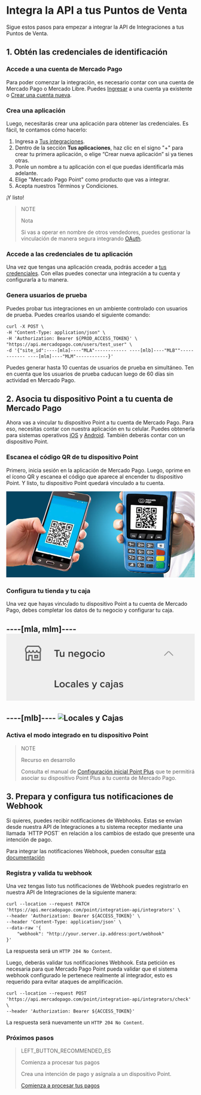 # Integra la API a tus Puntos de Venta

Sigue estos pasos para empezar a integrar la API de Integraciones a tus Puntos de Venta.

## 1. Obtén las credenciales de identificación

### Accede a una cuenta de Mercado Pago

Para poder comenzar la integración, es necesario contar con una cuenta de Mercado Pago o Mercado Libre.
Puedes [Ingresar](https://www.mercadolibre.com/jms/[FAKER][GLOBALIZE][SITE_ID]/lgz/login?platform_id=mp&go=https://www.mercadopago[FAKER][URL][DOMAIN]/developers/es/guides/in-person-payments/qr-code/pre-requisites)
a una cuenta ya existente o [Crear una cuenta nueva](https://www.mercadopago[FAKER][URL][DOMAIN]).

### Crea una aplicación

Luego, necesitarás crear una aplicación para obtener las credenciales. Es fácil, te contamos cómo hacerlo:

1. Ingresa a [Tus integraciones](https://www.mercadopago[FAKER][URL][DOMAIN]/developers/panel/applications).
1. Dentro de la sección **Tus aplicaciones**, haz clic en el signo "+" para crear tu primera aplicación, o elige “Crear nueva aplicación” si ya tienes otras.
1. Ponle un nombre a tu aplicación con el que puedas identificarla más adelante.
1. Elige "Mercado Pago Point" como producto que vas a integrar.
1. Acepta nuestros Términos y Condiciones. 

¡Y listo!

> NOTE
>
> Nota
>
> Si vas a operar en nombre de otros vendedores, puedes gestionar la vinculación de manera segura integrando [OAuth](https://www.mercadopago[FAKER][URL][DOMAIN]/developers/es/guides/security/oauth).

### Accede a las credenciales de tu aplicación

Una vez que tengas una aplicación creada, podrás acceder a [tus credenciales](https://www.mercadopago[FAKER][URL][DOMAIN]/developers/panel/credentials). Con ellas puedes conectar una integración a tu cuenta y configurarla a tu manera.

### Genera usuarios de prueba

Puedes probar tus integraciones en un ambiente controlado con usuarios de prueba. Puedes crearlos usando el siguiente comando:

```curl
curl -X POST \
-H "Content-Type: application/json" \
-H 'Authorization: Bearer ${PROD_ACCESS_TOKEN}' \
"https://api.mercadopago.com/users/test_user" \
-d '{"site_id":----[mla]----"MLA"------------ ----[mlb]----"MLB""------------ ----[mlm]----"MLM"------------}'
```
Puedes generar hasta 10 cuentas de usuarios de prueba en simultáneo. Ten en cuenta que los usuarios de prueba caducan luego de 60 días sin actividad en Mercado Pago. 



## 2. Asocia tu dispositivo Point a tu cuenta de Mercado Pago

Ahora vas a vincular tu dispositivo Point a tu cuenta de Mercado Pago. Para eso, necesitas contar con nuestra aplicación en tu celular. Puedes obtenerla para sistemas operativos [iOS](https://itunes.apple.com/ar/app/mercado-pago/id925436649?mt=8) y [Android](https://play.google.com/store/apps/details?id=com.mercadopago.wallet&hl=es_419).
También deberás contar con un dispositivo Point.

### Escanea el código QR de tu dispositivo Point

Primero, inicia sesión en la aplicación de Mercado Pago. Luego, oprime en el ícono QR y escanea el código que aparece al encender tu dispositivo Point. Y listo, tu dispositivo Point quedará vinculado a tu cuenta.

![Qr Point Scan](/images/mobile/point-qr-scan.png)

### Configura tu tienda y tu caja

Una vez que hayas vinculado tu dispositivo Point a tu cuenta de Mercado Pago, debes completar los datos de tu negocio y configurar tu caja. 

----[mla, mlm]----
![Locales y Cajas](/images/mobile/tienda-caja.es.png)
------------

----[mlb]----
![Locales y Cajas](/images/mobile/tienda-caja.pt.png)
------------

### Activa el modo integrado en tu dispositivo Point

> NOTE
>
> Recurso en desarrollo
>
> Consulta el manual de [Configuración inicial Point Plus](https://docs.google.com/document/d/19s6PCYe2aQBIkVctrBid74YhFvj5--skeaGb6dpv0Gs/edit?usp=sharing) que te permitirá asociar su dispositivo Point Plus a tu cuenta de Mercado Pago.

## 3. Prepara y configura tus notificaciones de Webhook

Si quieres, puedes recibir notificaciones de Webhooks. Estas se envían desde nuestra API de Integraciones a tu sistema receptor mediante una llamada ´HTTP POST´ en relación a los cambios de estado que presente una intención de pago.

Para integrar las notificaciones Webhook, pueden consultar [esta documentación](https://www.mercadopago.com.ar/developers/es/guides/notifications/webhooks)

### Registra y valida tu webhook

Una vez tengas listo tus notificaciones de Webhook puedes registrarlo en nuestra API de Integraciones de la siguiente manera:

``` curl
curl --location --request PATCH 'https://api.mercadopago.com/point/integration-api/integrators' \
--header 'Authorization: Bearer ${ACCESS_TOKEN}' \
--header 'Content-Type: application/json' \
--data-raw '{
    "webhook": "http://your.server.ip.address:port/webhook"
}'
```

La respuesta será un `HTTP 204 No Content`.


Luego, deberás validar tus notificaciones Webhook. Esta petición es necesaria para que Mercado Pago Point pueda validar que el sistema webhook configurado le pertenece realmente al integrador, esto es requerido para evitar ataques de amplificación.

``` curl
curl --location --request POST 'https://api.mercadopago.com/point/integration-api/integrators/check' \
--header 'Authorization: Bearer ${ACCESS_TOKEN}'
```

La respuesta será nuevamente un `HTTP 204 No Content`.

### Próximos pasos

> LEFT_BUTTON_RECOMMENDED_ES
>
> Comienza a procesar tus pagos
>
> Crea una intención de pago y asígnala a un dispositivo Point.
>
> [Comienza a procesar tus pagos](https://www.mercadopago[FAKER][URL][DOMAIN]/developers/es/guides/in-person-payments/integration-api/create-payment-intent)






